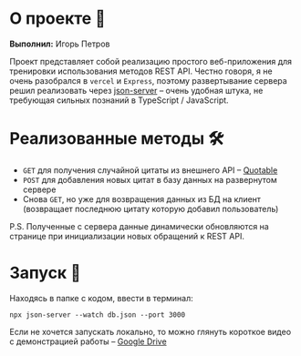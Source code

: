 # О проекте 💬

**Выполнил:** Игорь Петров

Проект представляет собой реализацию простого веб-приложения для тренировки использования методов REST API. Честно говоря, я не очень разобрался в `vercel` и `Express`, поэтому развертывание сервера решил реализовать через [json-server](https://github.com/typicode/json-server) – очень удобная штука, не требующая сильных познаний в TypeScript / JavaScript. 

# Реализованные методы 🛠️

- `GET` для получения случайной цитаты из внешнего API – [Quotable](https://github.com/lukePeavey/quotable)
- `POST` для добавления новых цитат в базу данных на развернутом сервере
- Снова `GET`, но уже для возвращения данных из БД на клиент (возвращает последнюю цитату которую добавил пользователь)

P.S. Полученные с сервера данные динамически обновляются на странице при инициализации новых обращений к REST API.

# Запуск 🤖

Находясь в папке с кодом, ввести в терминал:
```
npx json-server --watch db.json --port 3000
```
Если не хочется запускать локально, то можно глянуть короткое видео с демонстрацией работы – [Google Drive](https://drive.google.com/file/d/1ye4mQZ9UryVativBmHdiS8BjdkBA-NZ-/view?usp=sharing)
